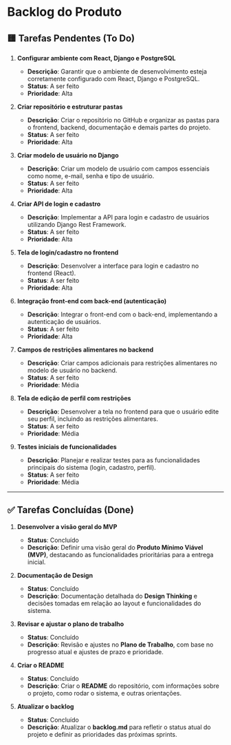 # Backlog do Produto

## 🟨 **Tarefas Pendentes (To Do)**

1. **Configurar ambiente com React, Django e PostgreSQL**
   - **Descrição**: Garantir que o ambiente de desenvolvimento esteja corretamente configurado com React, Django e PostgreSQL.
   - **Status**: A ser feito
   - **Prioridade**: Alta

2. **Criar repositório e estruturar pastas**
   - **Descrição**: Criar o repositório no GitHub e organizar as pastas para o frontend, backend, documentação e demais partes do projeto.
   - **Status**: A ser feito
   - **Prioridade**: Alta

3. **Criar modelo de usuário no Django**
   - **Descrição**: Criar um modelo de usuário com campos essenciais como nome, e-mail, senha e tipo de usuário.
   - **Status**: A ser feito
   - **Prioridade**: Alta

4. **Criar API de login e cadastro**
   - **Descrição**: Implementar a API para login e cadastro de usuários utilizando Django Rest Framework.
   - **Status**: A ser feito
   - **Prioridade**: Alta

5. **Tela de login/cadastro no frontend**
   - **Descrição**: Desenvolver a interface para login e cadastro no frontend (React).
   - **Status**: A ser feito
   - **Prioridade**: Alta

6. **Integração front-end com back-end (autenticação)**
   - **Descrição**: Integrar o front-end com o back-end, implementando a autenticação de usuários.
   - **Status**: A ser feito
   - **Prioridade**: Alta

7. **Campos de restrições alimentares no backend**
   - **Descrição**: Criar campos adicionais para restrições alimentares no modelo de usuário no backend.
   - **Status**: A ser feito
   - **Prioridade**: Média

8. **Tela de edição de perfil com restrições**
   - **Descrição**: Desenvolver a tela no frontend para que o usuário edite seu perfil, incluindo as restrições alimentares.
   - **Status**: A ser feito
   - **Prioridade**: Média

9. **Testes iniciais de funcionalidades**
   - **Descrição**: Planejar e realizar testes para as funcionalidades principais do sistema (login, cadastro, perfil).
   - **Status**: A ser feito
   - **Prioridade**: Média

---

## ✅ **Tarefas Concluídas (Done)**

1. **Desenvolver a visão geral do MVP**
   - **Status**: Concluído
   - **Descrição**: Definir uma visão geral do **Produto Mínimo Viável (MVP)**, destacando as funcionalidades prioritárias para a entrega inicial.

2. **Documentação de Design**
   - **Status**: Concluído
   - **Descrição**: Documentação detalhada do **Design Thinking** e decisões tomadas em relação ao layout e funcionalidades do sistema.

3. **Revisar e ajustar o plano de trabalho**
   - **Status**: Concluído
   - **Descrição**: Revisão e ajustes no **Plano de Trabalho**, com base no progresso atual e ajustes de prazo e prioridade.

4. **Criar o README**
   - **Status**: Concluído
   - **Descrição**: Criar o **README** do repositório, com informações sobre o projeto, como rodar o sistema, e outras orientações.

5. **Atualizar o backlog**
   - **Status**: Concluído
   - **Descrição**: Atualizar o **backlog.md** para refletir o status atual do projeto e definir as prioridades das próximas sprints.


